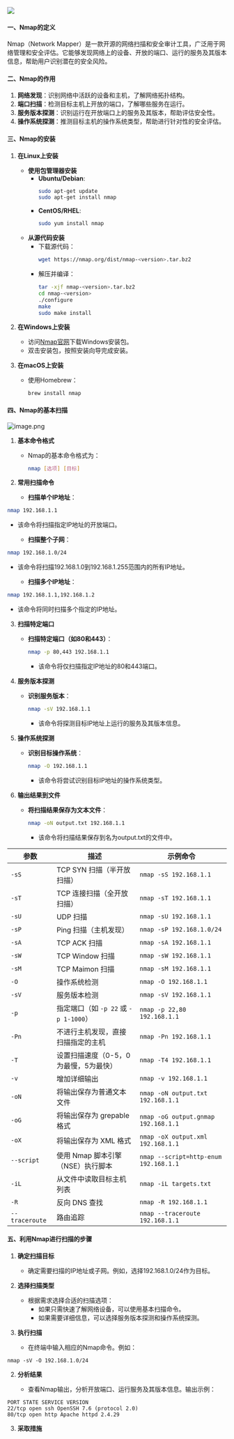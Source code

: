 [![](https://s2.loli.net/2025/02/25/fUtKCSPVeBqRkx5.jpg)](https://s2.loli.net/2025/02/25/fUtKCSPVeBqRkx5.jpg)

#### 一、Nmap的定义
Nmap（Network Mapper）是一款开源的网络扫描和安全审计工具，广泛用于网络管理和安全评估。它能够发现网络上的设备、开放的端口、运行的服务及其版本信息，帮助用户识别潜在的安全风险。

#### 二、Nmap的作用
1. **网络发现**：识别网络中活跃的设备和主机，了解网络拓扑结构。
2. **端口扫描**：检测目标主机上开放的端口，了解哪些服务在运行。
3. **服务版本探测**：识别运行在开放端口上的服务及其版本，帮助评估安全性。
4. **操作系统探测**：推测目标主机的操作系统类型，帮助进行针对性的安全评估。


#### 三、Nmap的安装

1. **在Linux上安装**
   - **使用包管理器安装**
     - **Ubuntu/Debian**:
       ```bash
       sudo apt-get update
       sudo apt-get install nmap
       ```
     - **CentOS/RHEL**:
       ```bash
       sudo yum install nmap
       ```
   - **从源代码安装**
     - 下载源代码：
       ```bash
       wget https://nmap.org/dist/nmap-<version>.tar.bz2
       ```
     - 解压并编译：
       ```bash
       tar -xjf nmap-<version>.tar.bz2
       cd nmap-<version>
       ./configure
       make
       sudo make install
       ```

2. **在Windows上安装**
   - 访问[Nmap官网](https://nmap.org/download.html)下载Windows安装包。
   - 双击安装包，按照安装向导完成安装。

3. **在macOS上安装**
   - 使用Homebrew：
     ```bash
     brew install nmap
     ```

#### 四、Nmap的基本扫描

![image.png](https://pic.myla.eu.org/file/1740468767112_image.png)

1. **基本命令格式**
   - Nmap的基本命令格式为：
     ```bash
     nmap [选项] [目标]
     ```

2. **常用扫描命令**
   - **扫描单个IP地址**：
   
```bash
nmap 192.168.1.1
```

- 该命令将扫描指定IP地址的开放端口。

   - **扫描整个子网**：
   
```bash
nmap 192.168.1.0/24
```

- 该命令将扫描192.168.1.0到192.168.1.255范围内的所有IP地址。

   - **扫描多个IP地址**：
   
```bash
nmap 192.168.1.1,192.168.1.2
```
- 该命令将同时扫描多个指定的IP地址。

3. **扫描特定端口**
   - **扫描特定端口（如80和443）**：
     ```bash
     nmap -p 80,443 192.168.1.1
     ```
     - 该命令将仅扫描指定IP地址的80和443端口。

4. **服务版本探测**
   - **识别服务版本**：
     ```bash
     nmap -sV 192.168.1.1
     ```
     - 该命令将探测目标IP地址上运行的服务及其版本信息。

5. **操作系统探测**
   - **识别目标操作系统**：
     ```bash
     nmap -O 192.168.1.1
     ```
     - 该命令将尝试识别目标IP地址的操作系统类型。

6. **输出结果到文件**
   - **将扫描结果保存为文本文件**：
     ```bash
     nmap -oN output.txt 192.168.1.1
     ```
     - 该命令将扫描结果保存到名为output.txt的文件中。


| 参数          | 描述                                      | 示例命令                          |
|---------------|-------------------------------------------|-----------------------------------|
| `-sS`        | TCP SYN 扫描（半开放扫描）                  | `nmap -sS 192.168.1.1`            |
| `-sT`        | TCP 连接扫描（全开放扫描）                  | `nmap -sT 192.168.1.1`            |
| `-sU`        | UDP 扫描                                   | `nmap -sU 192.168.1.1`            |
| `-sP`        | Ping 扫描（主机发现）                      | `nmap -sP 192.168.1.0/24`         |
| `-sA`        | TCP ACK 扫描                               | `nmap -sA 192.168.1.1`            |
| `-sW`        | TCP Window 扫描                            | `nmap -sW 192.168.1.1`            |
| `-sM`        | TCP Maimon 扫描                            | `nmap -sM 192.168.1.1`            |
| `-O`         | 操作系统检测                               | `nmap -O 192.168.1.1`             |
| `-sV`        | 服务版本检测                              | `nmap -sV 192.168.1.1`            |
| `-p`         | 指定端口（如 `-p 22` 或 `-p 1-1000`）     | `nmap -p 22,80 192.168.1.1`       |
| `-Pn`        | 不进行主机发现，直接扫描指定的主机        | `nmap -Pn 192.168.1.1`            |
| `-T`         | 设置扫描速度（0-5，0为最慢，5为最快）     | `nmap -T4 192.168.1.1`            |
| `-v`         | 增加详细输出                              | `nmap -v 192.168.1.1`             |
| `-oN`        | 将输出保存为普通文本文件                  | `nmap -oN output.txt 192.168.1.1`|
| `-oG`        | 将输出保存为 grepable 格式                 | `nmap -oG output.gnmap 192.168.1.1`|
| `-oX`        | 将输出保存为 XML 格式                     | `nmap -oX output.xml 192.168.1.1`|
| `--script`   | 使用 Nmap 脚本引擎（NSE）执行脚本         | `nmap --script=http-enum 192.168.1.1` |
| `-iL`        | 从文件中读取目标主机列表                  | `nmap -iL targets.txt`            |
| `-R`         | 反向 DNS 查找                             | `nmap -R 192.168.1.1`             |
| `--traceroute` | 路由追踪                                 | `nmap --traceroute 192.168.1.1`   |


#### 五、利用Nmap进行扫描的步骤

1. **确定扫描目标**
   - 确定需要扫描的IP地址或子网。例如，选择192.168.1.0/24作为目标。

2. **选择扫描类型**
   - 根据需求选择合适的扫描选项：
     - 如果只需快速了解网络设备，可以使用基本扫描命令。
     - 如果需要详细信息，可以选择服务版本探测和操作系统探测。

3. **执行扫描**
    
    - 在终端中输入相应的Nmap命令。例如：
    
```shell
nmap -sV -O 192.168.1.0/24
```
        
        
2. **分析结果**
    
    - 查看Nmap输出，分析开放端口、运行服务及其版本信息。输出示例：
```shell
PORT STATE SERVICE VERSION 
22/tcp open ssh OpenSSH 7.6 (protocol 2.0) 
80/tcp open http Apache httpd 2.4.29
```
        
        
3. **采取措施**


